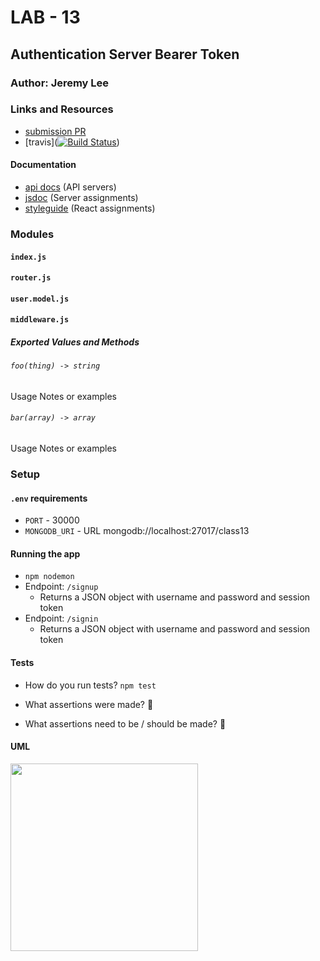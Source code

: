 # LAB - 13

## Authentication Server Bearer Token

### Author: Jeremy Lee

### Links and Resources
* [submission PR](https://github.com/jeremy-401-advanced-javascript/Lab11/pull/2)
* [travis]([![Build Status](https://www.travis-ci.com/jeremy-401-advanced-javascript/Lab11.svg?branch=master)](https://www.travis-ci.com/jeremy-401-advanced-javascript/Lab11))
 


#### Documentation
* [api docs](http://xyz.com) (API servers)
* [jsdoc](http://xyz.com) (Server assignments)
* [styleguide](http://xyz.com) (React assignments)

### Modules
#### `index.js`
#### `router.js`
#### `user.model.js`
#### `middleware.js`
##### Exported Values and Methods

###### `foo(thing) -> string`
Usage Notes or examples

###### `bar(array) -> array`
Usage Notes or examples

### Setup
#### `.env` requirements
* `PORT` - 30000
* `MONGODB_URI` - URL mongodb://localhost:27017/class13

#### Running the app
* `npm nodemon`
* Endpoint: `/signup`
  * Returns a JSON object with username and password and session token
* Endpoint: `/signin`
  * Returns a JSON object with username and password and session token
  
#### Tests
* How do you run tests?
`npm test`

* What assertions were made? 🤔
* What assertions need to be / should be made? 🤔

#### UML
<img src="./assets/images/lab-11.jpg" width="300">